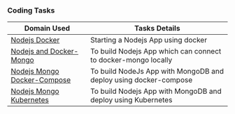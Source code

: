 ### Coding Tasks

Domain Used | Tasks Details | 
---    | --- | 
[Nodejs Docker](task-001-nodejs-docker-app) | Starting a Nodejs App using docker |
[Nodejs and Docker-Mongo](task-002-nodejs-mongo-docker)  | To build Nodejs App which can connect to docker-mongo locally |
[Nodejs Mongo Docker-Compose](task-003-nodejs-mongo-docker-compose)  | To build NodeJs App with MongoDB and deploy using docker-compose
[Nodejs Mongo Kubernetes](task-004-nodejs-mongo-k8s) | To build Nodejs App with MongoDB and deploy using Kubernetes
